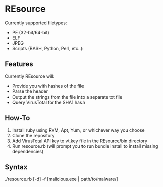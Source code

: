 REsource
========

Currently supported filetypes:
* PE (32-bit/64-bit)
* ELF
* JPEG
* Scripts (BASH, Python, Perl, etc..)


Features
--------
Currently REsource will:
- Provide you with hashes of the file
- Parse the header
- Output the strings from the file into a separate txt file
- Query VirusTotal for the SHA1 hash


How-To
-------
1. Install ruby using RVM, Apt, Yum, or whichever way you choose
2. Clone the repository
3. Add VirusTotal API key to vt.key file in the REsource/bin directory
4. Run resource.rb (will prompt you to run bundle install to install missing dependencies)


Syntax
-------
./resource.rb [-d] -f [malicious.exe | path/to/malware/]
